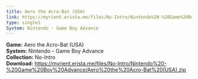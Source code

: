 ```yaml
---
title: Aero the Acro-Bat (USA)
link: https://myrient.erista.me/files/No-Intro/Nintendo%20-%20Game%20Boy%20Advance/Aero%20the%20Acro-Bat%20(USA).zip
type: single1
System: Nintendo - Game Boy Advance
---
```

<b>Game:</b> Aero the Acro-Bat (USA)<br>
<b>System:</b> Nintendo - Game Boy Advance<br>
<b>Collection:</b> No-Intro<br>
<b>Download:</b> https://myrient.erista.me/files/No-Intro/Nintendo%20-%20Game%20Boy%20Advance/Aero%20the%20Acro-Bat%20(USA).zip